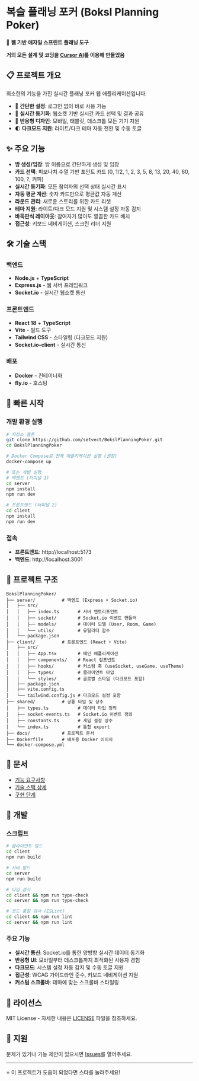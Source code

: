 # 복슬 플래닝 포커 (Boksl Planning Poker)

🎯 **웹 기반 애자일 스프린트 플래닝 도구**

**거의 모든 설계 및 코딩을 [Cursor AI](https://www.cursor.com/)를 이용해 만들었음**

## 📋 프로젝트 개요

최소한의 기능을 가진 실시간 플래닝 포커 웹 애플리케이션입니다.
- 🚀 **간단한 설정**: 로그인 없이 바로 사용 가능
- 🔄 **실시간 동기화**: 웹소켓 기반 실시간 카드 선택 및 결과 공유
- 📱 **반응형 디자인**: 모바일, 태블릿, 데스크톱 모든 기기 지원
- 🌓 **다크모드 지원**: 라이트/다크 테마 자동 전환 및 수동 토글

## ✨ 주요 기능

- **방 생성/입장**: 방 이름으로 간단하게 생성 및 입장
- **카드 선택**: 피보나치 수열 기반 포인트 카드 (0, 1/2, 1, 2, 3, 5, 8, 13, 20, 40, 60, 100, ?, 커피)
- **실시간 동기화**: 모든 참여자의 선택 상태 실시간 표시
- **자동 평균 계산**: 숫자 카드만으로 평균값 자동 계산
- **라운드 관리**: 새로운 스토리를 위한 카드 리셋
- **테마 지원**: 라이트/다크 모드 지원 및 시스템 설정 자동 감지
- **바둑판식 레이아웃**: 참여자가 많아도 깔끔한 카드 배치
- **접근성**: 키보드 네비게이션, 스크린 리더 지원

## 🛠 기술 스택

### 백엔드
- **Node.js** + **TypeScript**
- **Express.js** - 웹 서버 프레임워크
- **Socket.io** - 실시간 웹소켓 통신

### 프론트엔드
- **React 18** + **TypeScript**
- **Vite** - 빌드 도구
- **Tailwind CSS** - 스타일링 (다크모드 지원)
- **Socket.io-client** - 실시간 통신

### 배포
- **Docker** - 컨테이너화
- **fly.io** - 호스팅

## 🚀 빠른 시작

### 개발 환경 실행

```bash
# 저장소 클론
git clone https://github.com/setvect/BokslPlanningPoker.git
cd BokslPlanningPoker

# Docker Compose로 전체 애플리케이션 실행 (권장)
docker-compose up

# 또는 개별 실행
# 백엔드 (터미널 1)
cd server
npm install
npm run dev

# 프론트엔드 (터미널 2)  
cd client
npm install
npm run dev
```

### 접속
- **프론트엔드**: http://localhost:5173
- **백엔드**: http://localhost:3001

## 📁 프로젝트 구조

```
BokslPlanningPoker/
├── server/          # 백엔드 (Express + Socket.io)
│   ├── src/
│   │   ├── index.ts       # 서버 엔트리포인트
│   │   ├── socket/        # Socket.io 이벤트 핸들러
│   │   ├── models/        # 데이터 모델 (User, Room, Game)
│   │   └── utils/         # 유틸리티 함수
│   └── package.json
├── client/          # 프론트엔드 (React + Vite)
│   ├── src/
│   │   ├── App.tsx        # 메인 애플리케이션
│   │   ├── components/    # React 컴포넌트
│   │   ├── hooks/         # 커스텀 훅 (useSocket, useGame, useTheme)
│   │   ├── types/         # 클라이언트 타입
│   │   └── styles/        # 글로벌 스타일 (다크모드 포함)
│   ├── package.json
│   ├── vite.config.ts
│   └── tailwind.config.js # 다크모드 설정 포함
├── shared/          # 공통 타입 및 상수
│   ├── types.ts           # 데이터 타입 정의
│   ├── socket-events.ts   # Socket.io 이벤트 정의
│   ├── constants.ts       # 게임 설정 상수
│   └── index.ts           # 통합 export
├── docs/            # 프로젝트 문서
├── Dockerfile       # 배포용 Docker 이미지
└── docker-compose.yml
```

## 📖 문서

- [기능 요구사항](./docs/기능요구사항.md)
- [기술 스택 상세](./docs/기술스택.md)
- [구현 단계](./docs/구현단계.md)

## 🔧 개발

### 스크립트

```bash
# 클라이언트 빌드
cd client
npm run build

# 서버 빌드
cd server
npm run build

# 타입 검사
cd client && npm run type-check
cd server && npm run type-check

# 코드 품질 검사 (ESLint)
cd client && npm run lint
cd server && npm run lint
```

### 주요 기능

- **실시간 통신**: Socket.io를 통한 양방향 실시간 데이터 동기화
- **반응형 UI**: 모바일부터 데스크톱까지 최적화된 사용자 경험
- **다크모드**: 시스템 설정 자동 감지 및 수동 토글 지원
- **접근성**: WCAG 가이드라인 준수, 키보드 네비게이션 지원
- **커스텀 스크롤바**: 테마에 맞는 스크롤바 스타일링

## 📝 라이선스

MIT License - 자세한 내용은 [LICENSE](LICENSE) 파일을 참조하세요.

## 🤝 지원

문제가 있거나 기능 제안이 있으시면 [Issues](../../issues)를 열어주세요.

---

⭐ 이 프로젝트가 도움이 되었다면 스타를 눌러주세요! 
